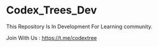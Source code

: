 # Codex_Trees_Dev
This Repository Is In Development For Learning community.

Join With Us : https://t.me/codextree

